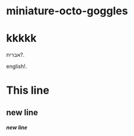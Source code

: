 # miniature-octo-goggles
kkkkk
=========================
אברית?.


english!.
# This line
## new line

##### new line
